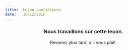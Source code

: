 ```yaml
---
title:  Leçon quotidienne
date:   16/12/2016
---
```


### <center>Nous travaillons sur cette leçon.</center>
<center>Revenez plus tard, s'il vous plaît.</center>